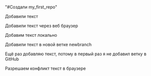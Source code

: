 "#Создали my_first_repo"  

Добавили текст

Добавили текст через веб браузер

Добавим текст локально

Добавили текст в новой ветке newbranch

Ещё раз добавляю текст, потому в первый раз я не добавил ветку в GitHub

Разрешаем конфликт текст в браузере
